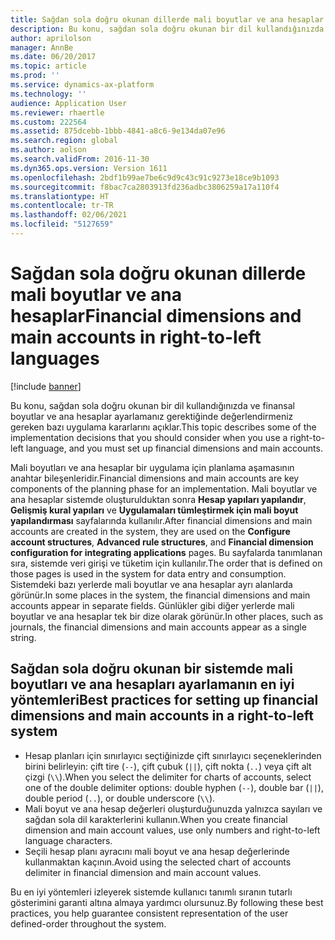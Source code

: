 ```yaml
---
title: Sağdan sola doğru okunan dillerde mali boyutlar ve ana hesaplar
description: Bu konu, sağdan sola doğru okunan bir dil kullandığınızda ve mali boyutlar ve ana hesaplar ayarlamanız gerektiğinde vermeniz gereken kararları açıklar.
author: aprilolson
manager: AnnBe
ms.date: 06/20/2017
ms.topic: article
ms.prod: ''
ms.service: dynamics-ax-platform
ms.technology: ''
audience: Application User
ms.reviewer: rhaertle
ms.custom: 222564
ms.assetid: 875dcebb-1bbb-4841-a8c6-9e134da07e96
ms.search.region: global
ms.author: aolson
ms.search.validFrom: 2016-11-30
ms.dyn365.ops.version: Version 1611
ms.openlocfilehash: 2bdf1b99ae7be6c9d9c43c91c9273e18ce9b1093
ms.sourcegitcommit: f8bac7ca2803913fd236adbc3806259a17a110f4
ms.translationtype: HT
ms.contentlocale: tr-TR
ms.lasthandoff: 02/06/2021
ms.locfileid: "5127659"
---
```

# <a name="financial-dimensions-and-main-accounts-in-right-to-left-languages"></a><span data-ttu-id="1db4c-103">Sağdan sola doğru okunan dillerde mali boyutlar ve ana hesaplar</span><span class="sxs-lookup"><span data-stu-id="1db4c-103">Financial dimensions and main accounts in right-to-left languages</span></span>

[!include [banner](../includes/banner.md)]

<span data-ttu-id="1db4c-104">Bu konu, sağdan sola doğru okunan bir dil kullandığınızda ve finansal boyutlar ve ana hesaplar ayarlamanız gerektiğinde değerlendirmeniz gereken bazı uygulama kararlarını açıklar.</span><span class="sxs-lookup"><span data-stu-id="1db4c-104">This topic describes some of the implementation decisions that you should consider when you use a right-to-left language, and you must set up financial dimensions and main accounts.</span></span>

<span data-ttu-id="1db4c-105">Mali boyutları ve ana hesaplar bir uygulama için planlama aşamasının anahtar bileşenleridir.</span><span class="sxs-lookup"><span data-stu-id="1db4c-105">Financial dimensions and main accounts are key components of the planning phase for an implementation.</span></span> <span data-ttu-id="1db4c-106">Mali boyutlar ve ana hesaplar sistemde oluşturulduktan sonra **Hesap yapıları yapılandır**, **Gelişmiş kural yapıları** ve **Uygulamaları tümleştirmek için mali boyut yapılandırması** sayfalarında kullanılır.</span><span class="sxs-lookup"><span data-stu-id="1db4c-106">After financial dimensions and main accounts are created in the system, they are used on the **Configure account structures**, **Advanced rule structures**, and **Financial dimension configuration for integrating applications** pages.</span></span> <span data-ttu-id="1db4c-107">Bu sayfalarda tanımlanan sıra, sistemde veri girişi ve tüketim için kullanılır.</span><span class="sxs-lookup"><span data-stu-id="1db4c-107">The order that is defined on those pages is used in the system for data entry and consumption.</span></span> <span data-ttu-id="1db4c-108">Sistemdeki bazı yerlerde mali boyutlar ve ana hesaplar ayrı alanlarda görünür.</span><span class="sxs-lookup"><span data-stu-id="1db4c-108">In some places in the system, the financial dimensions and main accounts appear in separate fields.</span></span> <span data-ttu-id="1db4c-109">Günlükler gibi diğer yerlerde mali boyutlar ve ana hesaplar tek bir dize olarak görünür.</span><span class="sxs-lookup"><span data-stu-id="1db4c-109">In other places, such as journals, the financial dimensions and main accounts appear as a single string.</span></span>

## <a name="best-practices-for-setting-up-financial-dimensions-and-main-accounts-in-a-right-to-left-system"></a><span data-ttu-id="1db4c-110">Sağdan sola doğru okunan bir sistemde mali boyutları ve ana hesapları ayarlamanın en iyi yöntemleri</span><span class="sxs-lookup"><span data-stu-id="1db4c-110">Best practices for setting up financial dimensions and main accounts in a right-to-left system</span></span>

- <span data-ttu-id="1db4c-111">Hesap planları için sınırlayıcı seçtiğinizde çift sınırlayıcı seçeneklerinden birini belirleyin: çift tire (`--`), çift çubuk (`||`), çift nokta (`..`) veya çift alt çizgi (`\\`).</span><span class="sxs-lookup"><span data-stu-id="1db4c-111">When you select the delimiter for charts of accounts, select one of the double delimiter options: double hyphen (`--`), double bar (`||`), double period (`..`), or double underscore (`\\`).</span></span>
- <span data-ttu-id="1db4c-112">Mali boyut ve ana hesap değerleri oluşturduğunuzda yalnızca sayıları ve sağdan sola dil karakterlerini kullanın.</span><span class="sxs-lookup"><span data-stu-id="1db4c-112">When you create financial dimension and main account values, use only numbers and right-to-left language characters.</span></span>
- <span data-ttu-id="1db4c-113">Seçili hesap planı ayracını mali boyut ve ana hesap değerlerinde kullanmaktan kaçının.</span><span class="sxs-lookup"><span data-stu-id="1db4c-113">Avoid using the selected chart of accounts delimiter in financial dimension and main account values.</span></span>

<span data-ttu-id="1db4c-114">Bu en iyi yöntemleri izleyerek sistemde kullanıcı tanımlı sıranın tutarlı gösterimini garanti altına almaya yardımcı olursunuz.</span><span class="sxs-lookup"><span data-stu-id="1db4c-114">By following these best practices, you help guarantee consistent representation of the user defined-order throughout the system.</span></span>
